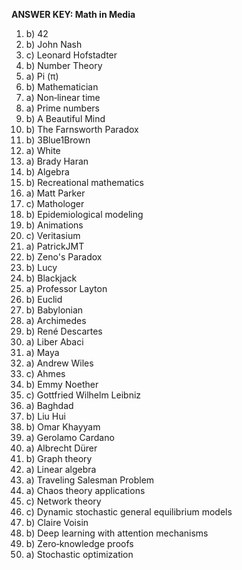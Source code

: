 **ANSWER KEY: Math in Media**

1. b) 42
2. b) John Nash
3. c) Leonard Hofstadter
4. b) Number Theory
5. a) Pi (π)
6. b) Mathematician
7. a) Non‑linear time
8. a) Prime numbers
9. b) A Beautiful Mind
10. b) The Farnsworth Paradox
11. b) 3Blue1Brown
12. a) White
13. a) Brady Haran
14. b) Algebra
15. b) Recreational mathematics
16. a) Matt Parker
17. c) Mathologer
18. b) Epidemiological modeling
19. b) Animations
20. c) Veritasium
21. a) PatrickJMT
22. b) Zeno's Paradox
23. b) Lucy
24. b) Blackjack
25. a) Professor Layton
26. b) Euclid
27. b) Babylonian
28. a) Archimedes
29. b) René Descartes
30. a) Liber Abaci
31. a) Maya
32. a) Andrew Wiles
33. c) Ahmes
34. b) Emmy Noether
35. c) Gottfried Wilhelm Leibniz
36. a) Baghdad
37. b) Liu Hui
38. b) Omar Khayyam
39. a) Gerolamo Cardano
40. a) Albrecht Dürer
41. b) Graph theory
42. a) Linear algebra
43. a) Traveling Salesman Problem
44. a) Chaos theory applications
45. c) Network theory
46. c) Dynamic stochastic general equilibrium models
47. b) Claire Voisin
48. b) Deep learning with attention mechanisms
49. b) Zero‑knowledge proofs
50. a) Stochastic optimization 
